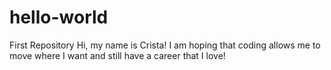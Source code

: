 # hello-world
First Repository
Hi, my name is Crista! I am hoping that coding allows me to move where I want and still have a career that I love!
